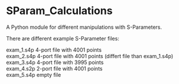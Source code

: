 # SParam_Calculations
A Python module for different manipulations with S-Parameters.

There are different example S-Parameter files:

exam_1.s4p	4-port file with 4001 points <br/>
exam_2.s4p	4-port file with 4001 points (differt file than exam_1.s4p) <br/>
exam_3.s4p	4-port file with 3995 points <br/>
exam_4.s2p	2-port file with 4001 points <br/>
exam_5.s4p	empty file <br/>

